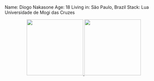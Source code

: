 Name: Diogo Nakasone
Age: 18
Living in: São Paulo, Brazil
Stack: Lua
Universidade de Mogi das Cruzes
<div align="center">
  <a href="https://github.com/rafaballerini">
  <img height="180em" src="https://github-readme-stats.vercel.app/api?username=MordorNZ&show_icons=false&theme=dracula&include_all_commits=truee&count_private=true"/>
  <img height="180em" src="https://github-readme-stats.vercel.app/api/top-langs/?username=MordorNZ&layout=compact&langs_count=7&theme=dracula"/>
</div>
